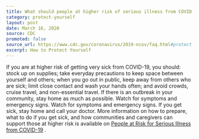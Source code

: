 ```yaml
---
title: What should people at higher risk of serious illness from COVID-19 do?
category: protect-yourself
layout: post
date: March 16, 2020
source: CDC
promoted: false
source_url: https://www.cdc.gov/coronavirus/2019-ncov/faq.html#protect
excerpt: How to Protect Yourself
---
```


If you are at higher risk of getting very sick from COVID-19, you should: stock up on supplies; take everyday precautions to 
keep space between yourself and others; when you go out in public, keep away from others who are sick; limit close contact and 
wash your hands often; and avoid crowds, cruise travel, and non-essential travel. If there is an outbreak in your community, 
stay home as much as possible. Watch for symptoms and emergency signs. Watch for symptoms and emergency signs. If you get 
sick, stay home and call your doctor. More information on how to prepare, what to do if you get sick, and how communities and 
caregivers can support those at higher risk is available on <a href="https://www.cdc.gov/coronavirus/2019-ncov/specific-groups/high-risk-complications.html"> People at Risk for Serious Illness from COVID-19</a> .
